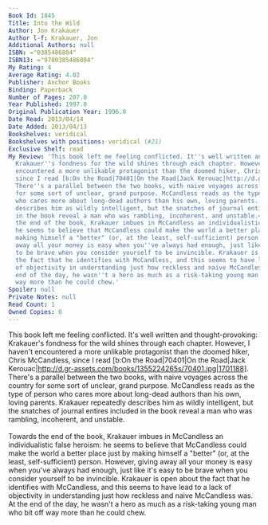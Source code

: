 ```yaml
---
Book Id: 1845
Title: Into the Wild
Author: Jon Krakauer
Author l-f: Krakauer, Jon
Additional Authors: null
ISBN: ="0385486804"
ISBN13: ="9780385486804"
My Rating: 4
Average Rating: 4.02
Publisher: Anchor Books
Binding: Paperback
Number of Pages: 207.0
Year Published: 1997.0
Original Publication Year: 1996.0
Date Read: 2013/04/14
Date Added: 2013/04/13
Bookshelves: veridical
Bookshelves with positions: veridical (#21)
Exclusive Shelf: read
My Review: 'This book left me feeling conflicted. It''s well written and thought-provoking:
  Krakauer''s fondness for the wild shines through each chapter. However, I haven''t
  encountered a more unlikable protagonist than the doomed hiker, Chris McCandless,
  since I read [b:On the Road|70401|On the Road|Jack Kerouac|http://d.gr-assets.com/books/1355224265s/70401.jpg|1701188].
  There''s a parallel between the two books, with naive voyages across the country
  for some sort of unclear, grand purpose. McCandless reads as the type of person
  who cares more about long-dead authors than his own, loving parents. Krakauer repeatedly
  describes him as wildly intelligent, but the snatches of journal entires included
  in the book reveal a man who was rambling, incoherent, and unstable.<br/><br/>Towards
  the end of the book, Krakauer imbues in McCandless an individualistic false heroism:
  he seems to believe that McCandless could make the world a better place just by
  making himself a "better" (or, at the least, self-sufficient) person. However, giving
  away all your money is easy when you''ve always had enough, just like it''s easy
  to be brave when you consider yourself to be invincible. Krakauer is open about
  the fact that he identifies with McCandless, and this seems to have lead to a lack
  of objectivity in understanding just how reckless and naive McCandless was. At the
  end of the day, he wasn''t a hero as much as a risk-taking young man who bit off
  way more than he could chew.'
Spoiler: null
Private Notes: null
Read Count: 1
Owned Copies: 0
---
```


This book left me feeling conflicted. It's well written and thought-provoking: Krakauer's fondness for the wild shines through each chapter. However, I haven't encountered a more unlikable protagonist than the doomed hiker, Chris McCandless, since I read [b:On the Road|70401|On the Road|Jack Kerouac|http://d.gr-assets.com/books/1355224265s/70401.jpg|1701188]. There's a parallel between the two books, with naive voyages across the country for some sort of unclear, grand purpose. McCandless reads as the type of person who cares more about long-dead authors than his own, loving parents. Krakauer repeatedly describes him as wildly intelligent, but the snatches of journal entires included in the book reveal a man who was rambling, incoherent, and unstable.<br/><br/>Towards the end of the book, Krakauer imbues in McCandless an individualistic false heroism: he seems to believe that McCandless could make the world a better place just by making himself a "better" (or, at the least, self-sufficient) person. However, giving away all your money is easy when you've always had enough, just like it's easy to be brave when you consider yourself to be invincible. Krakauer is open about the fact that he identifies with McCandless, and this seems to have lead to a lack of objectivity in understanding just how reckless and naive McCandless was. At the end of the day, he wasn't a hero as much as a risk-taking young man who bit off way more than he could chew.